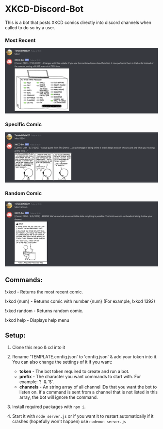 # XKCD-Discord-Bot

This is a bot that posts XKCD comics directly into discord channels when called to do so by a user.

### Most Recent

![xkcd](readme-assets/xkcd.png)

### Specific Comic

![xkcd 1234](readme-assets/xkcd-1234.png)

### Random Comic

![xkcd random](readme-assets/xkcd-random.png)

## Commands:

!xkcd - Returns the most recent comic.

!xkcd {num} - Returns comic with number {num} (For example, !xkcd 1392)

!xkcd random - Returns random comic.

!xkcd help - Displays help menu

## Setup:

1. Clone this repo & cd into it

2. Rename 'TEMPLATE.config.json' to 'config.json' & add your token into it. You can also change the settings of it if you want:

   - **token** - The bot token required to create and run a bot.
   - **prefix** - The character you want commands to start with. For example: '!' & '\$'.
   - **channels** - An string array of all channel IDs that you want the bot to listen on. If a command is sent from a channel that is not listed in this array, the bot will ignore the command.

3. Install required packages with `npm i`.

4. Start it with `node server.js` or if you want it to restart automatically if it crashes (hopefully won't happen) use `nodemon server.js`
